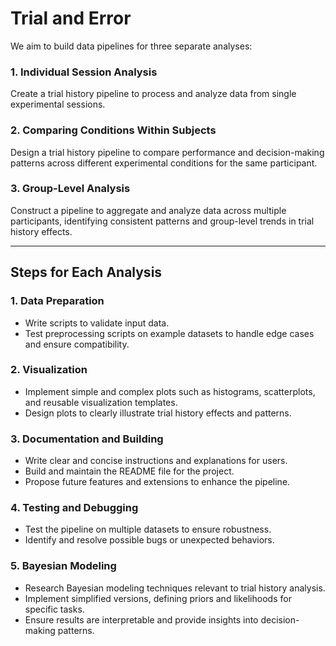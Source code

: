 # Trial and Error

We aim to build data pipelines for three separate analyses:

### **1. Individual Session Analysis**
Create a trial history pipeline to process and analyze data from single experimental sessions.

### **2. Comparing Conditions Within Subjects**
Design a trial history pipeline to compare performance and decision-making patterns across different experimental conditions for the same participant.

### **3. Group-Level Analysis**
Construct a pipeline to aggregate and analyze data across multiple participants, identifying consistent patterns and group-level trends in trial history effects.

---

## **Steps for Each Analysis**

### **1. Data Preparation**
- Write scripts to validate input data.
- Test preprocessing scripts on example datasets to handle edge cases and ensure compatibility.

### **2. Visualization**
- Implement simple and complex plots such as histograms, scatterplots, and reusable visualization templates.
- Design plots to clearly illustrate trial history effects and patterns.

### **3. Documentation and Building**
- Write clear and concise instructions and explanations for users.
- Build and maintain the README file for the project.
- Propose future features and extensions to enhance the pipeline.

### **4. Testing and Debugging**
- Test the pipeline on multiple datasets to ensure robustness.
- Identify and resolve possible bugs or unexpected behaviors.

### **5. Bayesian Modeling**
- Research Bayesian modeling techniques relevant to trial history analysis.
- Implement simplified versions, defining priors and likelihoods for specific tasks.
- Ensure results are interpretable and provide insights into decision-making patterns.

